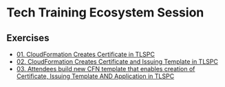 # Tech Training Ecosystem Session

## Exercises
* [01. CloudFormation Creates Certificate in TLSPC](01/README.md)
* [02. CloudFormation Creates Certificate and Issuing Template in TLSPC](02/README.md)
* [03. Attendees build new CFN template that enables creation of Certificate, Issuing Template AND Application in TLSPC](03/README.md)
